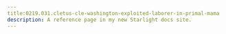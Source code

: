 ```yaml
---
title:0219.031.cletus-cle-washington-exploited-laborer-in-primal-mama
description: A reference page in my new Starlight docs site.
---
```

